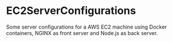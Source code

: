 # EC2ServerConfigurations
Some server configurations for a AWS EC2 machine using Docker containers, NGINX as front server and Node.js as back server.
